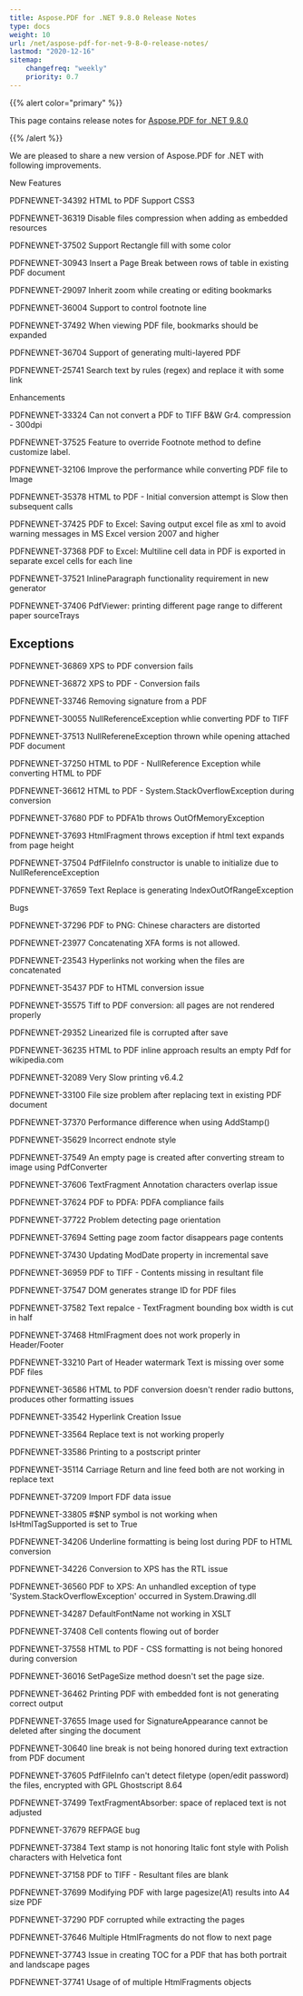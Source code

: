 ```yaml
---
title: Aspose.PDF for .NET 9.8.0 Release Notes
type: docs
weight: 10
url: /net/aspose-pdf-for-net-9-8-0-release-notes/
lastmod: "2020-12-16"
sitemap:
    changefreq: "weekly"
    priority: 0.7
---
```


{{% alert color="primary" %}} 

This page contains release notes for [Aspose.PDF for .NET 9.8.0](http://www.aspose.com/downloads/pdf/net/new-releases/aspose.pdf-for-.net-9.8.0/)

{{% /alert %}} 

We are pleased to share a new version of Aspose.PDF for .NET with following improvements.

New Features

PDFNEWNET-34392 HTML to PDF Support CSS3

PDFNEWNET-36319 Disable files compression when adding as embedded resources

PDFNEWNET-37502 Support Rectangle fill with some color

PDFNEWNET-30943 Insert a Page Break between rows of table in existing PDF document

PDFNEWNET-29097 Inherit zoom while creating or editing bookmarks

PDFNEWNET-36004 Support to control footnote line

PDFNEWNET-37492 When viewing PDF file, bookmarks should be expanded

PDFNEWNET-36704 Support of generating multi-layered PDF

PDFNEWNET-25741 Search text by rules (regex) and replace it with some link

Enhancements

PDFNEWNET-33324 Can not convert a PDF to TIFF B&W Gr4. compression - 300dpi

PDFNEWNET-37525 Feature to override Footnote method to define customize label.

PDFNEWNET-32106 Improve the performance while converting PDF file to Image

PDFNEWNET-35378 HTML to PDF - Initial conversion attempt is Slow then subsequent calls

PDFNEWNET-37425 PDF to Excel: Saving output excel file as xml to avoid warning messages in MS Excel version 2007 and higher

PDFNEWNET-37368 PDF to Excel: Multiline cell data in PDF is exported in separate excel cells for each line

PDFNEWNET-37521 InlineParagraph functionality requirement in new generator

PDFNEWNET-37406 PdfViewer: printing different page range to different paper sourceTrays
## **Exceptions**
PDFNEWNET-36869 XPS to PDF conversion fails

PDFNEWNET-36872 XPS to PDF - Conversion fails

PDFNEWNET-33746 Removing signature from a PDF

PDFNEWNET-30055 NullReferenceException whlie converting PDF to TIFF

PDFNEWNET-37513 NullRefereneException thrown while opening attached PDF document

PDFNEWNET-37250 HTML to PDF - NullReference Exception while converting HTML to PDF

PDFNEWNET-36612 HTML to PDF - System.StackOverflowException during conversion

PDFNEWNET-37680 PDF to PDFA1b throws OutOfMemoryException

PDFNEWNET-37693 HtmlFragment throws exception if html text expands from page height

PDFNEWNET-37504 PdfFileInfo constructor is unable to initialize due to NullReferenceException

PDFNEWNET-37659 Text Replace is generating IndexOutOfRangeException

Bugs

PDFNEWNET-37296 PDF to PNG: Chinese characters are distorted

PDFNEWNET-23977 Concatenating XFA forms is not allowed.

PDFNEWNET-23543 Hyperlinks not working when the files are concatenated

PDFNEWNET-35437 PDF to HTML conversion issue

PDFNEWNET-35575 Tiff to PDF conversion: all pages are not rendered properly

PDFNEWNET-29352 Linearized file is corrupted after save

PDFNEWNET-36235 HTML to PDF inline approach results an empty Pdf for wikipedia.com

PDFNEWNET-32089 Very Slow printing v6.4.2

PDFNEWNET-33100 File size problem after replacing text in existing PDF document

PDFNEWNET-37370 Performance difference when using AddStamp()

PDFNEWNET-35629 Incorrect endnote style

PDFNEWNET-37549 An empty page is created after converting stream to image using PdfConverter

PDFNEWNET-37606 TextFragment Annotation characters overlap issue

PDFNEWNET-37624 PDF to PDFA: PDFA compliance fails

PDFNEWNET-37722 Problem detecting page orientation

PDFNEWNET-37694 Setting page zoom factor disappears page contents

PDFNEWNET-37430 Updating ModDate property in incremental save

PDFNEWNET-36959 PDF to TIFF - Contents missing in resultant file

PDFNEWNET-37547 DOM generates strange ID for PDF files

PDFNEWNET-37582 Text repalce - TextFragment bounding box width is cut in half

PDFNEWNET-37468 HtmlFragment does not work properly in Header/Footer

PDFNEWNET-33210 Part of Header watermark Text is missing over some PDF files

PDFNEWNET-36586 HTML to PDF conversion doesn't render radio buttons, produces other formatting issues

PDFNEWNET-33542 Hyperlink Creation Issue

PDFNEWNET-33564 Replace text is not working properly

PDFNEWNET-33586 Printing to a postscript printer

PDFNEWNET-35114 Carriage Return and line feed both are not working in replace text

PDFNEWNET-37209 Import FDF data issue

PDFNEWNET-33805 #$NP symbol is not working when IsHtmlTagSupported is set to True

PDFNEWNET-34206 Underline formatting is being lost during PDF to HTML conversion

PDFNEWNET-34226 Conversion to XPS has the RTL issue

PDFNEWNET-36560 PDF to XPS: An unhandled exception of type 'System.StackOverflowException' occurred in System.Drawing.dll

PDFNEWNET-34287 DefaultFontName not working in XSLT

PDFNEWNET-37408 Cell contents flowing out of border

PDFNEWNET-37558 HTML to PDF - CSS formatting is not being honored during conversion

PDFNEWNET-36016 SetPageSize method doesn't set the page size.

PDFNEWNET-36462 Printing PDF with embedded font is not generating correct output

PDFNEWNET-37655 Image used for SignatureAppearance cannot be deleted after singing the document

PDFNEWNET-30640 line break is not being honored during text extraction from PDF document

PDFNEWNET-37605 PdfFileInfo can't detect filetype (open/edit password) the files, encrypted with GPL Ghostscript 8.64

PDFNEWNET-37499 TextFragmentAbsorber: space of replaced text is not adjusted

PDFNEWNET-37679 REFPAGE bug

PDFNEWNET-37384 Text stamp is not honoring Italic font style with Polish characters with Helvetica font

PDFNEWNET-37158 PDF to TIFF - Resultant files are blank

PDFNEWNET-37699 Modifying PDF with large pagesize(A1) results into A4 size PDF

PDFNEWNET-37290 PDF corrupted while extracting the pages

PDFNEWNET-37646 Multiple HtmlFragments do not flow to next page

PDFNEWNET-37743 Issue in creating TOC for a PDF that has both portrait and landscape pages

PDFNEWNET-37741 Usage of of multiple HtmlFragments objects
